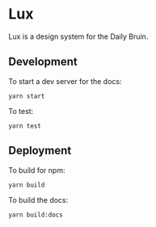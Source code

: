 # Lux

Lux is a design system for the Daily Bruin.

## Development

To start a dev server for the docs:

```
yarn start
```

To test:

```
yarn test
```

## Deployment

To build for npm:

```
yarn build
```

To build the docs:

```
yarn build:docs
```
